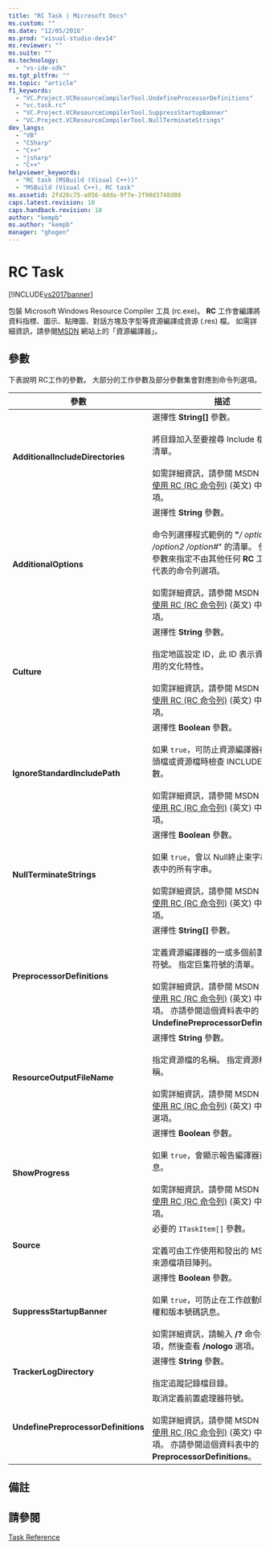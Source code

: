 ```yaml
---
title: "RC Task | Microsoft Docs"
ms.custom: ""
ms.date: "12/05/2016"
ms.prod: "visual-studio-dev14"
ms.reviewer: ""
ms.suite: ""
ms.technology: 
  - "vs-ide-sdk"
ms.tgt_pltfrm: ""
ms.topic: "article"
f1_keywords: 
  - "VC.Project.VCResourceCompilerTool.UndefineProcessorDefinitions"
  - "vc.task.rc"
  - "VC.Project.VCResourceCompilerTool.SuppressStartupBanner"
  - "VC.Project.VCResourceCompilerTool.NullTerminateStrings"
dev_langs: 
  - "VB"
  - "CSharp"
  - "C++"
  - "jsharp"
  - "C++"
helpviewer_keywords: 
  - "RC task (MSBuild (Visual C++))"
  - "MSBuild (Visual C++), RC task"
ms.assetid: 2fd26c75-a056-4dda-9f7e-2f90d3748d88
caps.latest.revision: 10
caps.handback.revision: 10
author: "kempb"
ms.author: "kempb"
manager: "ghogen"
---
```

# RC Task
[!INCLUDE[vs2017banner](../code-quality/includes/vs2017banner.md)]

包裝 Microsoft Windows Resource Compiler 工具 \(rc.exe\)。  **RC** 工作會編譯將資料指標、圖示、點陣圖、對話方塊及字型等資源編譯成資源 \(.res\) 檔。  如需詳細資訊，請參閱[MSDN](http://go.microsoft.com/fwlink/?LinkId=737) 網站上的「資源編譯器」。  
  
## 參數  
 下表說明 RC工作的參數。  大部分的工作參數及部分參數集會對應到命令列選項。  
  
|參數|描述|  
|--------|--------|  
|**AdditionalIncludeDirectories**|選擇性 **String\[\]** 參數。<br /><br /> 將目錄加入至要搜尋 Include 檔的目錄清單。<br /><br /> 如需詳細資訊，請參閱 MSDN 網站上[使用 RC \(RC 命令列\)](http://go.microsoft.com/fwlink/?LinkId=155730) \(英文\) 中的 **\/I** 選項。|  
|**AdditionalOptions**|選擇性 **String** 參數。<br /><br /> 命令列選擇程式範例的 **"***\/ option1 \/option2 \/option\#*" 的清單。  使用這個參數來指定不由其他任何 **RC** 工作參數代表的命令列選項。<br /><br /> 如需詳細資訊，請參閱 MSDN 網站上[使用 RC \(RC 命令列\)](http://go.microsoft.com/fwlink/?LinkId=155730) \(英文\) 中的選項。|  
|**Culture**|選擇性 **String** 參數。<br /><br /> 指定地區設定 ID，此 ID 表示資源中使用的文化特性。<br /><br /> 如需詳細資訊，請參閱 MSDN 網站上[使用 RC \(RC 命令列\)](http://go.microsoft.com/fwlink/?LinkId=155730) \(英文\) 中的 **\/l** 選項。|  
|**IgnoreStandardIncludePath**|選擇性 **Boolean** 參數。<br /><br /> 如果 `true`，可防止資源編譯器在搜尋標頭檔或資源檔時檢查  INCLUDE 環境變數。<br /><br /> 如需詳細資訊，請參閱 MSDN 網站上[使用 RC \(RC 命令列\)](http://go.microsoft.com/fwlink/?LinkId=155730) \(英文\) 中的 **\/x** 選項。|  
|**NullTerminateStrings**|選擇性 **Boolean** 參數。<br /><br /> 如果 `true`，會以 Null終止束字串資料表中的所有字串。<br /><br /> 如需詳細資訊，請參閱 MSDN 網站上[使用 RC \(RC 命令列\)](http://go.microsoft.com/fwlink/?LinkId=155730) \(英文\) 中的 **\/n** 選項。|  
|**PreprocessorDefinitions**|選擇性 **String\[\]** 參數。<br /><br /> 定義資源編譯器的一或多個前置處理器符號。  指定巨集符號的清單。<br /><br /> 如需詳細資訊，請參閱 MSDN 網站上[使用 RC \(RC 命令列\)](http://go.microsoft.com/fwlink/?LinkId=155730) \(英文\) 中的 **\/d** 選項。  亦請參閱這個資料表中的 **UndefinePreprocessorDefinitions**。|  
|**ResourceOutputFileName**|選擇性 **String** 參數。<br /><br /> 指定資源檔的名稱。  指定資源檔案名稱。<br /><br /> 如需詳細資訊，請參閱 MSDN 網站上[使用 RC \(RC 命令列\)](http://go.microsoft.com/fwlink/?LinkId=155730) \(英文\) 中的 **\/fo** 選項。|  
|**ShowProgress**|選擇性 **Boolean** 參數。<br /><br /> 如果 `true`，會顯示報告編譯器進度的訊息。<br /><br /> 如需詳細資訊，請參閱 MSDN 網站上[使用 RC \(RC 命令列\)](http://go.microsoft.com/fwlink/?LinkId=155730) \(英文\) 中的 **\/v** 選項。|  
|**Source**|必要的 `ITaskItem[]` 參數。<br /><br /> 定義可由工作使用和發出的 MSBuild 來源檔項目陣列。|  
|**SuppressStartupBanner**|選擇性 **Boolean** 參數。<br /><br /> 如果 `true`，可防止在工作啟動時顯示版權和版本號碼訊息。<br /><br /> 如需詳細資訊，請輸入 **\/?** 命令列選項，然後查看 **\/nologo** 選項。|  
|**TrackerLogDirectory**|選擇性 **String** 參數。<br /><br /> 指定追蹤記錄檔目錄。|  
|**UndefinePreprocessorDefinitions**|取消定義前置處理器符號。<br /><br /> 如需詳細資訊，請參閱 MSDN 網站上[使用 RC \(RC 命令列\)](http://go.microsoft.com/fwlink/?LinkId=155730) \(英文\) 中的 **\/u** 選項。  亦請參閱這個資料表中的 **PreprocessorDefinitions**。|  
  
## 備註  
  
## 請參閱  
 [Task Reference](../msbuild/msbuild-task-reference.md)